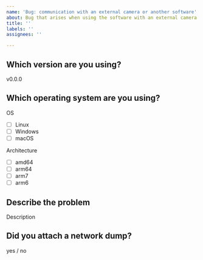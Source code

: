 ```yaml
---
name: 'Bug: communication with an external camera or another software'
about: Bug that arises when using the software with an external camera or another software
title: ''
labels: ''
assignees: ''

---
```


## Which version are you using?

v0.0.0

## Which operating system are you using?

<!-- fill checkboxes with a x. Example: [x] Linux -->

OS

- [ ] Linux
- [ ] Windows
- [ ] macOS

Architecture

- [ ] amd64
- [ ] arm64
- [ ] arm7
- [ ] arm6

## Describe the problem

Description

## Did you attach a network dump?

<!--
The most helpful content you can provide to fix a communication issue between rtsp-simple-server and an external hardware or software, is a dump of the data exchanged between the server and the target (network dump), that can be generated in this way:
1) Download wireshark (https://www.wireshark.org/)
2) Start capturing on the interface used for exchanging RTSP (if the server and the target software are both installed on your pc, the interface is probably "loopback", otherwise it's the one of your network card)
3) Start the server and replicate the issue
4) Stop capturing, save the result in .pcap format
5) Attach
-->

yes / no
